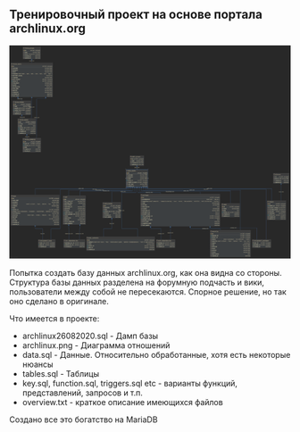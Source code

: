 ## Тренировочный проект на основе портала archlinux.org ##

![Relations](archlinux.png)

Попытка создать базу данных archlinux.org, как она видна со стороны. Структура базы данных разделена на форумную подчасть и вики, пользователи между собой не пересекаются. Спорное решение, но так оно сделано в оригинале.

Что имеется в проекте:
- archlinux26082020.sql - Дамп базы
- archlinux.png - Диаграмма отношений
- data.sql - Данные. Относительно обработанные, хотя есть некоторые нюансы
- tables.sql - Таблицы
- key.sql, function.sql, triggers.sql etc - варианты функций, представлений, запросов и т.п.
- overview.txt - краткое описание имеющихся файлов

Создано все это богатство на MariaDB
